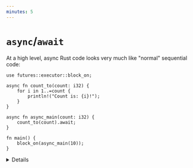 ```yaml
---
minutes: 5
---
```

# `async`/`await`

At a high level, async Rust code looks very much like "normal" sequential code:

```rust,editable,compile_fail
use futures::executor::block_on;

async fn count_to(count: i32) {
    for i in 1..=count {
        println!("Count is: {i}!");
    }
}

async fn async_main(count: i32) {
    count_to(count).await;
}

fn main() {
    block_on(async_main(10));
}
```

<details>

Key points:

* Note that this is a simplified example to show the syntax. There is no long
  running operation or any real concurrency in it!

* What is the return type of an async call?
  * Use `let future: () = async_main(10);` in `main` to see the type. The next
    slide describes futures.

* The "async" keyword rewrites the function so that it can be executed in parts,
  and changes the return value to `impl Future<RETURN_TYPE>`.

* You cannot make `main` async, without additional instructions to the compiler
  on how to use the returned future.

* You need an executor to run async code. `block_on` blocks the current thread
  until the provided future has run to completion. 

* `.await` asynchronously waits for the completion of another operation. Unlike
  `block_on`, `.await` doesn't block the current thread.

* `.await` can only be used inside an `async` function (or block; these are
  introduced later). 

</details>
